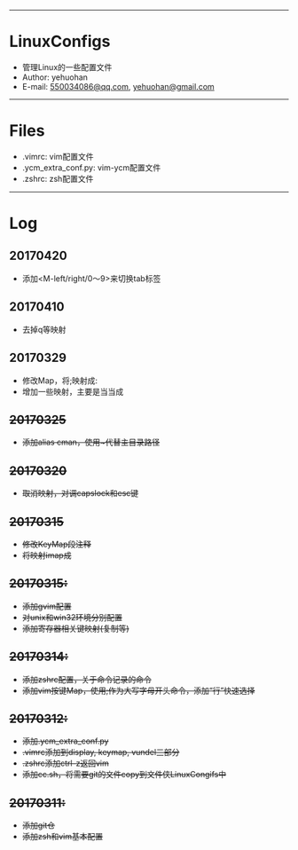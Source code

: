 
---
# LinuxConfigs
 - 管理Linux的一些配置文件
 - Author: yehuohan
 - E-mail: <550034086@qq.com>, <yehuohan@gmail.com>


---
# Files
 - .vimrc: vim配置文件
 - .ycm\_extra\_conf.py: vim-ycm配置文件
 - .zshrc: zsh配置文件
 
---
# Log
## 20170420
 - 添加<M-left/right/0～9>来切换tab标签

## 20170410
 - 去掉<leader>q等映射

## 20170329
 - 修改Map，将;映射成:
 - 增加一些映射，主要是当<leader>当成<S>

## 20170325
 - 添加alias cman，使用~代替主目录路径

## 20170320
 - 取消<C-a>映射，对调capslock和esc键
 
## 20170315
 - 修改KeyMap段注释
 - 将<C-a>映射imap成<esc>

## 20170315:
 - 添加gvim配置
 - 对unix和win32环境分别配置
 - 添加寄存器相关键映射(复制等)

## 20170314:
 - 添加zshrc配置，关于命令记录的命令
 - 添加vim按键Map，使用;作为大写字母开头命令，添加“行”快速选择
 
## 20170312:
 - 添加.ycm_extra_conf.py
 - .vimrc添加到display, keymap, vundel三部分
 - .zshrc添加ctrl-z返回vim
 - 添加cc.sh，将需要git的文件copy到文件侠LinuxCongifs中
 
## 20170311:
 - 添加git仓
 - 添加zsh和vim基本配置
